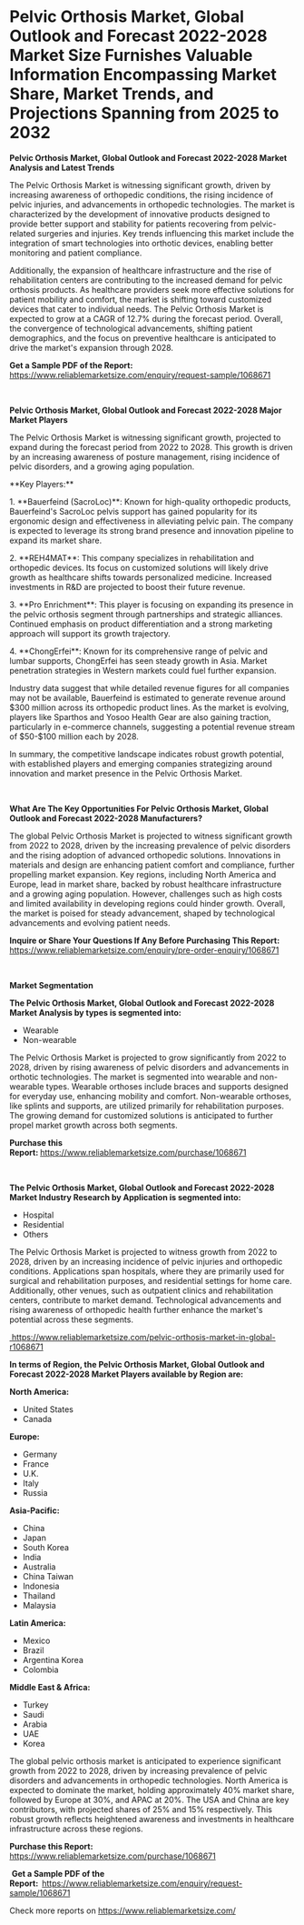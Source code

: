 <p><h1>Pelvic Orthosis Market, Global Outlook and Forecast 2022-2028 Market Size Furnishes Valuable Information Encompassing Market Share, Market Trends, and Projections Spanning from 2025 to 2032</h1></p><p><strong>Pelvic Orthosis Market, Global Outlook and Forecast 2022-2028 Market Analysis and Latest Trends</strong></p>
<p><p>The Pelvic Orthosis Market is witnessing significant growth, driven by increasing awareness of orthopedic conditions, the rising incidence of pelvic injuries, and advancements in orthopedic technologies. The market is characterized by the development of innovative products designed to provide better support and stability for patients recovering from pelvic-related surgeries and injuries. Key trends influencing this market include the integration of smart technologies into orthotic devices, enabling better monitoring and patient compliance. </p><p>Additionally, the expansion of healthcare infrastructure and the rise of rehabilitation centers are contributing to the increased demand for pelvic orthosis products. As healthcare providers seek more effective solutions for patient mobility and comfort, the market is shifting toward customized devices that cater to individual needs. The Pelvic Orthosis Market is expected to grow at a CAGR of 12.7% during the forecast period. Overall, the convergence of technological advancements, shifting patient demographics, and the focus on preventive healthcare is anticipated to drive the market's expansion through 2028.</p></p>
<p><strong>Get a Sample PDF of the Report:&nbsp;</strong> <a href="https://www.reliablemarketsize.com/enquiry/request-sample/1068671?utm_campaign=3494&utm_medium=2&utm_source=Github&utm_content=ia&utm_term=21032025&utm_id=pelvic-orthosis-market-global-outlook-and-forecast-2022-2028">https://www.reliablemarketsize.com/enquiry/request-sample/1068671</a></p>
<p>&nbsp;</p>
<p><strong>Pelvic Orthosis Market, Global Outlook and Forecast 2022-2028 Major Market Players</strong></p>
<p><p>The Pelvic Orthosis Market is witnessing significant growth, projected to expand during the forecast period from 2022 to 2028. This growth is driven by an increasing awareness of posture management, rising incidence of pelvic disorders, and a growing aging population.</p><p>**Key Players:**</p><p>1. **Bauerfeind (SacroLoc)**: Known for high-quality orthopedic products, Bauerfeind's SacroLoc pelvis support has gained popularity for its ergonomic design and effectiveness in alleviating pelvic pain. The company is expected to leverage its strong brand presence and innovation pipeline to expand its market share.</p><p>2. **REH4MAT**: This company specializes in rehabilitation and orthopedic devices. Its focus on customized solutions will likely drive growth as healthcare shifts towards personalized medicine. Increased investments in R&D are projected to boost their future revenue.</p><p>3. **Pro Enrichment**: This player is focusing on expanding its presence in the pelvic orthosis segment through partnerships and strategic alliances. Continued emphasis on product differentiation and a strong marketing approach will support its growth trajectory.</p><p>4. **ChongErfei**: Known for its comprehensive range of pelvic and lumbar supports, ChongErfei has seen steady growth in Asia. Market penetration strategies in Western markets could fuel further expansion.</p><p>Industry data suggest that while detailed revenue figures for all companies may not be available, Bauerfeind is estimated to generate revenue around $300 million across its orthopedic product lines. As the market is evolving, players like Sparthos and Yosoo Health Gear are also gaining traction, particularly in e-commerce channels, suggesting a potential revenue stream of $50-$100 million each by 2028.</p><p>In summary, the competitive landscape indicates robust growth potential, with established players and emerging companies strategizing around innovation and market presence in the Pelvic Orthosis Market.</p></p>
<p>&nbsp;</p>
<p><strong>What Are The Key Opportunities For Pelvic Orthosis Market, Global Outlook and Forecast 2022-2028 Manufacturers?</strong></p>
<p><p>The global Pelvic Orthosis Market is projected to witness significant growth from 2022 to 2028, driven by the increasing prevalence of pelvic disorders and the rising adoption of advanced orthopedic solutions. Innovations in materials and design are enhancing patient comfort and compliance, further propelling market expansion. Key regions, including North America and Europe, lead in market share, backed by robust healthcare infrastructure and a growing aging population. However, challenges such as high costs and limited availability in developing regions could hinder growth. Overall, the market is poised for steady advancement, shaped by technological advancements and evolving patient needs.</p></p>
<p><strong>Inquire or Share Your Questions If Any Before Purchasing This Report:</strong> <a href="https://www.reliablemarketsize.com/enquiry/pre-order-enquiry/1068671?utm_campaign=3494&utm_medium=2&utm_source=Github&utm_content=ia&utm_term=21032025&utm_id=pelvic-orthosis-market-global-outlook-and-forecast-2022-2028">https://www.reliablemarketsize.com/enquiry/pre-order-enquiry/1068671</a></p>
<p>&nbsp;</p>
<p><strong>Market Segmentation</strong></p>
<p><strong>The Pelvic Orthosis Market, Global Outlook and Forecast 2022-2028 Market Analysis by types is segmented into:</strong></p>
<p><ul><li>Wearable</li><li>Non-wearable</li></ul></p>
<p><p>The Pelvic Orthosis Market is projected to grow significantly from 2022 to 2028, driven by rising awareness of pelvic disorders and advancements in orthotic technologies. The market is segmented into wearable and non-wearable types. Wearable orthoses include braces and supports designed for everyday use, enhancing mobility and comfort. Non-wearable orthoses, like splints and supports, are utilized primarily for rehabilitation purposes. The growing demand for customized solutions is anticipated to further propel market growth across both segments.</p></p>
<p><strong>Purchase this Report:&nbsp;</strong><a href="https://www.reliablemarketsize.com/purchase/1068671?utm_campaign=3494&utm_medium=2&utm_source=Github&utm_content=ia&utm_term=21032025&utm_id=pelvic-orthosis-market-global-outlook-and-forecast-2022-2028">https://www.reliablemarketsize.com/purchase/1068671</a></p>
<p>&nbsp;</p>
<p><strong>The Pelvic Orthosis Market, Global Outlook and Forecast 2022-2028 Market Industry Research by Application is segmented into:</strong></p>
<p><ul><li>Hospital</li><li>Residential</li><li>Others</li></ul></p>
<p><p>The Pelvic Orthosis Market is projected to witness growth from 2022 to 2028, driven by an increasing incidence of pelvic injuries and orthopedic conditions. Applications span hospitals, where they are primarily used for surgical and rehabilitation purposes, and residential settings for home care. Additionally, other venues, such as outpatient clinics and rehabilitation centers, contribute to market demand. Technological advancements and rising awareness of orthopedic health further enhance the market's potential across these segments.</p></p>
<p><a href="https://www.reliablemarketsize.com/pelvic-orthosis-market-in-global-r1068671?utm_campaign=3494&utm_medium=2&utm_source=Github&utm_content=ia&utm_term=21032025&utm_id=pelvic-orthosis-market-global-outlook-and-forecast-2022-2028">&nbsp;https://www.reliablemarketsize.com/pelvic-orthosis-market-in-global-r1068671</a></p>
<p><strong>In terms of Region, the Pelvic Orthosis Market, Global Outlook and Forecast 2022-2028 Market Players available by Region are:</strong></p>
<p>
    <p> <strong> North America: </strong>
        <ul>
            <li>United States</li>
            <li>Canada</li>
        </ul>
        </p> 
    <p> <strong> Europe: </strong>
        <ul>
            <li>Germany</li>
            <li>France</li>
            <li>U.K.</li>
            <li>Italy</li>
            <li>Russia</li>
        </ul>
        </p> 
    <p> <strong> Asia-Pacific: </strong>
        <ul>
            <li>China</li>
            <li>Japan</li>
            <li>South Korea</li>
            <li>India</li>
            <li>Australia</li>
            <li>China Taiwan</li>
            <li>Indonesia</li>
            <li>Thailand</li>
            <li>Malaysia</li>
        </ul>
        </p> 
    <p> <strong> Latin America: </strong>
        <ul>
            <li>Mexico</li>
            <li>Brazil</li>
            <li>Argentina Korea</li>
            <li>Colombia</li>
        </ul>
        </p> 
    <p> <strong> Middle East & Africa: </strong>
        <ul>
            <li>Turkey</li>
            <li>Saudi</li>
            <li>Arabia</li>
            <li>UAE</li>
            <li>Korea</li>
        </ul>
    </p>
    </p>
<p><p>The global pelvic orthosis market is anticipated to experience significant growth from 2022 to 2028, driven by increasing prevalence of pelvic disorders and advancements in orthopedic technologies. North America is expected to dominate the market, holding approximately 40% market share, followed by Europe at 30%, and APAC at 20%. The USA and China are key contributors, with projected shares of 25% and 15% respectively. This robust growth reflects heightened awareness and investments in healthcare infrastructure across these regions.</p></p>
<p><strong>Purchase this Report: </strong><a href="https://www.reliablemarketsize.com/purchase/1068671?utm_campaign=3494&utm_medium=2&utm_source=Github&utm_content=ia&utm_term=21032025&utm_id=pelvic-orthosis-market-global-outlook-and-forecast-2022-2028">https://www.reliablemarketsize.com/purchase/1068671</a></p>
<p>&nbsp;<strong>Get a Sample PDF of the Report:&nbsp;&nbsp;</strong><a href="https://www.reliablemarketsize.com/enquiry/request-sample/1068671?utm_campaign=3494&utm_medium=2&utm_source=Github&utm_content=ia&utm_term=21032025&utm_id=pelvic-orthosis-market-global-outlook-and-forecast-2022-2028">https://www.reliablemarketsize.com/enquiry/request-sample/1068671</a></p>
<p><strong></strong></p>
<p>Check more reports on <a href="https://www.reliablemarketsize.com/?utm_campaign=3494&utm_medium=2&utm_source=Github&utm_content=ia&utm_term=21032025&utm_id=pelvic-orthosis-market-global-outlook-and-forecast-2022-2028">https://www.reliablemarketsize.com/</a></p>